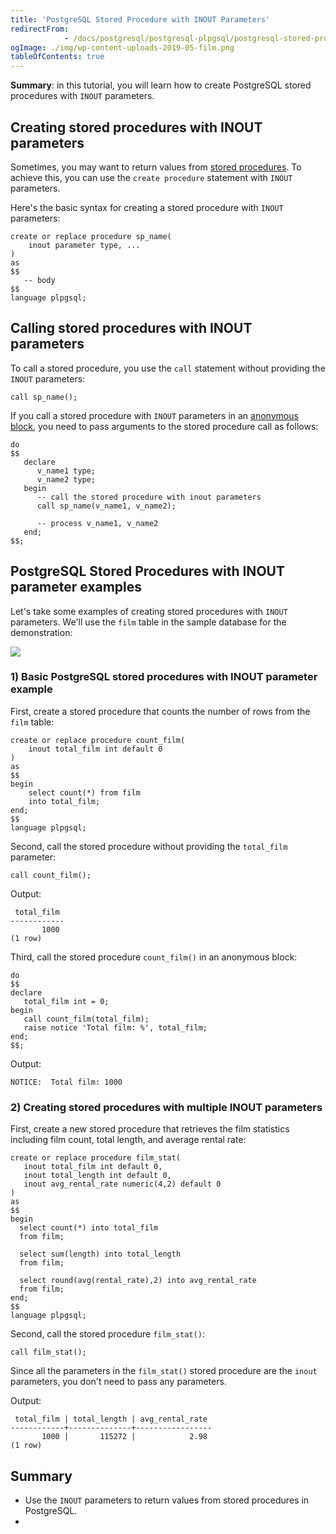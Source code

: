 ```yaml
---
title: 'PostgreSQL Stored Procedure with INOUT Parameters'
redirectFrom: 
            - /docs/postgresql/postgresql-plpgsql/postgresql-stored-procedure-with-inout-parameters/
ogImage: ./img/wp-content-uploads-2019-05-film.png
tableOfContents: true
---
```


**Summary**: in this tutorial, you will learn how to create PostgreSQL stored procedures with `INOUT` parameters.



## Creating stored procedures with INOUT parameters



Sometimes, you may want to return values from [stored procedures](https://www.postgresqltutorial.com/postgresql-plpgsql/postgresql-create-procedure/). To achieve this, you can use the `create procedure` statement with `INOUT` parameters.



Here's the basic syntax for creating a stored procedure with `INOUT` parameters:



```
create or replace procedure sp_name(
    inout parameter type, ...
)
as
$$
   -- body
$$
language plpgsql;
```



## Calling stored procedures with INOUT parameters



To call a stored procedure, you use the `call` statement without providing the `INOUT` parameters:



```
call sp_name();
```



If you call a stored procedure with `INOUT` parameters in an [anonymous block](https://www.postgresqltutorial.com/postgresql-plpgsql/plpgsql-block-structure/), you need to pass arguments to the stored procedure call as follows:



```
do
$$
   declare
      v_name1 type;
      v_name2 type;
   begin
      -- call the stored procedure with inout parameters
      call sp_name(v_name1, v_name2);

      -- process v_name1, v_name2
   end;
$$;
```



## PostgreSQL Stored Procedures with INOUT parameter examples



Let's take some examples of creating stored procedures with `INOUT` parameters. We'll use the `film` table in the sample database for the demonstration:



![](./img/wp-content-uploads-2019-05-film.png)



### 1) Basic PostgreSQL stored procedures with INOUT parameter example



First, create a stored procedure that counts the number of rows from the `film` table:



```
create or replace procedure count_film(
    inout total_film int default 0
)
as
$$
begin
    select count(*) from film
    into total_film;
end;
$$
language plpgsql;
```



Second, call the stored procedure without providing the `total_film` parameter:



```
call count_film();
```



Output:



```
 total_film
------------
       1000
(1 row)
```



Third, call the stored procedure `count_film()` in an anonymous block:



```
do
$$
declare
   total_film int = 0;
begin
   call count_film(total_film);
   raise notice 'Total film: %', total_film;
end;
$$;
```



Output:



```
NOTICE:  Total film: 1000
```



### 2) Creating stored procedures with multiple INOUT parameters



First, create a new stored procedure that retrieves the film statistics including film count, total length, and average rental rate:



```
create or replace procedure film_stat(
   inout total_film int default 0,
   inout total_length int default 0,
   inout avg_rental_rate numeric(4,2) default 0
)
as
$$
begin
  select count(*) into total_film
  from film;

  select sum(length) into total_length
  from film;

  select round(avg(rental_rate),2) into avg_rental_rate
  from film;
end;
$$
language plpgsql;
```



Second, call the stored procedure `film_stat()`:



```
call film_stat();
```



Since all the parameters in the `film_stat()` stored procedure are the `inout` parameters, you don't need to pass any parameters.



Output:



```
 total_film | total_length | avg_rental_rate
------------+--------------+-----------------
       1000 |       115272 |            2.98
(1 row)
```



## Summary



- Use the `INOUT` parameters to return values from stored procedures in PostgreSQL.
- 
